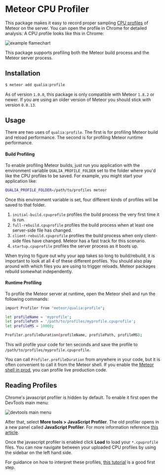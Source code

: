 # Meteor CPU Profiler

This package makes it easy to record proper sampling [CPU profiles](https://github.com/node-inspector/v8-profiler) of Meteor on the server. You can open the profile in Chrome for detailed analysis. A CPU profile looks like this in Chrome:

![example flamechart](https://user-images.githubusercontent.com/247408/60747657-a0bae300-9f3b-11e9-8dc3-b615a2611aca.png)

This package supports profiling both the Meteor build process and the Meteor server process.

## Installation

```sh
$ meteor add qualia:profile
```

As of version `1.0.0`, this package is only compatible with Meteor `1.8.2` or newer. If you are using an older version of Meteor you should stick with version `0.0.13`.

## Usage

There are two uses of `qualia:profile`. The first is for profiling Meteor build and reload performance. The second is for profiling Meteor runtime performance.

#### Build Profiling

To enable profiling Meteor builds, just run you application with the environment variable `QUALIA_PROFILE_FOLDER` set to the folder where you'd like the CPU profiles to be saved. For example, you might start your application like:

```sh
QUALIA_PROFILE_FOLDER=/path/to/profiles meteor
```

Once this environment variable is set, four different kinds of profiles will be saved to that folder.
  1. `initial-build.cpuprofile` profiles the build process the very first time it is run.
  2. `full-rebuild.cpuprofile` profiles the build process when at least one server-side file has changed.
  3. `client-rebuild.cpuprofile` profiles the build process when only client-side files have changed. Meteor has a fast track for this scenario.
  4. `startup.cpuprofile` profiles the server process as it boots up.

When trying to figure out why your app takes so long to build/rebuild, it is important to look at all 4 of these different profiles. You should also play around with which files you are using to trigger reloads. Meteor packages rebuild somewhat independently.

#### Runtime Profiling

To profile the Meteor server at runtime, open the Meteor shell and run the following commands:

```sh
import Profiler from "meteor/qualia:profile";

let profileName = 'myprofile';
let profilePath = '/path/to/profiles/myprofile.cpuprofile';
let profileMS = 10000;

Profiler.profileDuration(profileName, profilePath, profileMS);
```

This will profile your code for ten seconds and save the profile to `/path/to/profiles/myprofile.cpuprofile`.

You can call `Profiler.profileDuration` from anywhere in your code, but it is often convenient to call it from the Meteor shell. If you enable the [Meteor shell in prod](https://github.com/qualialabs/prod-shell), you can profile live production code.


## Reading Profiles

Chrome's javascript profiler is hidden by default. To enable it first open the DevTools main menu:

![devtools main menu](https://developers.google.com/web/tools/chrome-devtools/images/main-menu.svg)

After that, select **More tools > JavaScript Profiler**. The old profiler opens in a new panel called **JavaScript Profiler**. For more information reference [this article](https://developers.google.com/web/updates/2016/12/devtools-javascript-cpu-profile-migration#old).

Once the javascript profiler is enabled click **Load** to load your `*.cpuprofile` files. You can now navigate between your uploaded CPU profiles by using the sidebar on the left hand side.

For guidance on how to interpret these profiles, [this tutorial](https://developers.google.com/web/tools/chrome-devtools/rendering-tools/js-execution) is a good first step.

